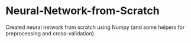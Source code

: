 # Neural-Network-from-Scratch
Created neural network from scratch using Numpy (and some helpers for preprocessing and cross-validation).
